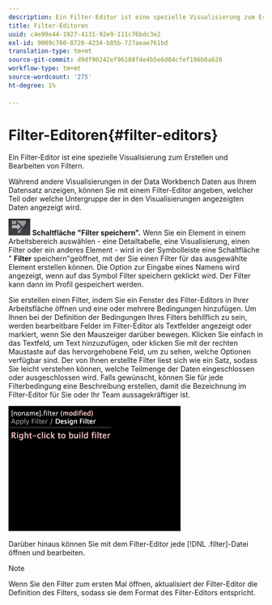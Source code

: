 ```yaml
---
description: Ein Filter-Editor ist eine spezielle Visualisierung zum Erstellen und Bearbeiten von Filtern.
title: Filter-Editoren
uuid: c4e99e44-1927-4131-92e9-111c76bdc3e2
exl-id: 9009c760-8726-4234-b85b-727aeae761bd
translation-type: tm+mt
source-git-commit: d9df90242ef96188f4e4b5e6d04cfef196b0a628
workflow-type: tm+mt
source-wordcount: '275'
ht-degree: 1%

---
```


# Filter-Editoren{#filter-editors}

Ein Filter-Editor ist eine spezielle Visualisierung zum Erstellen und Bearbeiten von Filtern.

Während andere Visualisierungen in der Data Workbench Daten aus Ihrem Datensatz anzeigen, können Sie mit einem Filter-Editor angeben, welcher Teil oder welche Untergruppe der in den Visualisierungen angezeigten Daten angezeigt wird.

![](assets/filter_edit_toolbar.png) **Schaltfläche &quot;Filter speichern&quot;.** Wenn Sie ein Element in einem Arbeitsbereich auswählen - eine Detailtabelle, eine Visualisierung, einen Filter oder ein anderes Element - wird in der Symbolleiste eine Schaltfläche &quot; **Filter** speichern&quot;geöffnet, mit der Sie einen Filter für das ausgewählte Element erstellen können. Die Option zur Eingabe eines Namens wird angezeigt, wenn auf das Symbol Filter speichern geklickt wird. Der Filter kann dann im Profil gespeichert werden.

Sie erstellen einen Filter, indem Sie ein Fenster des Filter-Editors in Ihrer Arbeitsfläche öffnen und eine oder mehrere Bedingungen hinzufügen. Um Ihnen bei der Definition der Bedingungen Ihres Filters behilflich zu sein, werden bearbeitbare Felder im Filter-Editor als Textfelder angezeigt oder markiert, wenn Sie den Mauszeiger darüber bewegen. Klicken Sie einfach in das Textfeld, um Text hinzuzufügen, oder klicken Sie mit der rechten Maustaste auf das hervorgehobene Feld, um zu sehen, welche Optionen verfügbar sind. Der von Ihnen erstellte Filter liest sich wie ein Satz, sodass Sie leicht verstehen können, welche Teilmenge der Daten eingeschlossen oder ausgeschlossen wird. Falls gewünscht, können Sie für jede Filterbedingung eine Beschreibung erstellen, damit die Bezeichnung im Filter-Editor für Sie oder Ihr Team aussagekräftiger ist.

![](assets/vis_FilterEditor_Blank.png)

Darüber hinaus können Sie mit dem Filter-Editor jede [!DNL .filter]-Datei öffnen und bearbeiten.

>[!NOTE]
>
>Wenn Sie den Filter zum ersten Mal öffnen, aktualisiert der Filter-Editor die Definition des Filters, sodass sie dem Format des Filter-Editors entspricht.
